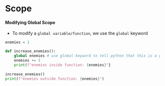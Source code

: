 # Scope

#### Modifying Global Scope

* To modify a `global variable/function`, we use the `global` keyword 

```python
enemies = 1

def increase_enemies():
    global enemies # use global keyword to tell python that this is a global variable
    enemies += 1
    print(f"enemies inside function: {enemies}"}
    
increase_enemies()
print(f"enemies outside function: {enemies}")
```


